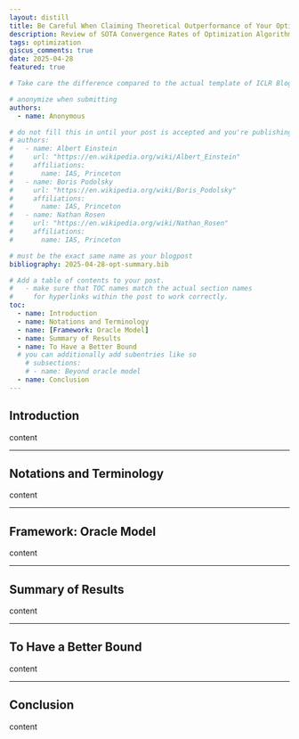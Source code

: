 ```yaml
---
layout: distill
title: Be Careful When Claiming Theoretical Outperformance of Your Optimization Algorithms
description: Review of SOTA Convergence Rates of Optimization Algorithms, and Beyond
tags: optimization
giscus_comments: true
date: 2025-04-28
featured: true

# Take care the difference compared to the actual template of ICLR Blog

# anonymize when submitting 
authors:
  - name: Anonymous 

# do not fill this in until your post is accepted and you're publishing your camera-ready post!
# authors:
#   - name: Albert Einstein
#     url: "https://en.wikipedia.org/wiki/Albert_Einstein"
#     affiliations:
#       name: IAS, Princeton
#   - name: Boris Podolsky
#     url: "https://en.wikipedia.org/wiki/Boris_Podolsky"
#     affiliations:
#       name: IAS, Princeton
#   - name: Nathan Rosen
#     url: "https://en.wikipedia.org/wiki/Nathan_Rosen"
#     affiliations:
#       name: IAS, Princeton 

# must be the exact same name as your blogpost
bibliography: 2025-04-28-opt-summary.bib

# Add a table of contents to your post.
#   - make sure that TOC names match the actual section names
#     for hyperlinks within the post to work correctly.
toc:
  - name: Introduction
  - name: Notations and Terminology
  - name: [Framework: Oracle Model]
  - name: Summary of Results
  - name: To Have a Better Bound
  # you can additionally add subentries like so
    # subsections:
    # - name: Beyond oracle model
  - name: Conclusion
---
```


## Introduction
content

---

## Notations and Terminology
content

---

## Framework: Oracle Model
content

---

## Summary of Results
content

---

## To Have a Better Bound
content

---

## Conclusion
content